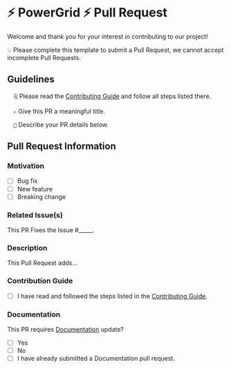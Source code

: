 <!-- Please read the guidelines and use the template below. Thanks. -->

# ⚡ PowerGrid ⚡ Pull Request

Welcome and thank you for your interest in contributing to our project!

💡 Please complete this template to submit a Pull Request, we cannot accept incomplete Pull Requests.

## Guidelines

`   🗒️ `  Please read the [Contributing Guide](https://github.com/Power-Components/livewire-powergrid/blob/main/CONTRIBUTING.md) and follow all steps listed there.

`   ✍️ `  Give this PR a meaningful title.

`   📣 `  Describe your PR details below.

## Pull Request Information

### Motivation

- [ ] Bug fix
- [ ] New feature
- [ ] Breaking change

### Related Issue(s)

This PR Fixes the Issue #_____.

### Description

This Pull Request adds...

### Contribution Guide

- [ ] I have read and followed the steps listed in the [Contributing Guide](https://github.com/Power-Components/livewire-powergrid/blob/main/CONTRIBUTING.md).

### Documentation

 This PR requires [Documentation](https://github.com/Power-Components/powergrid-doc) update?

- [ ] Yes
- [ ] No
- [ ] I have already submitted a Documentation pull request.

